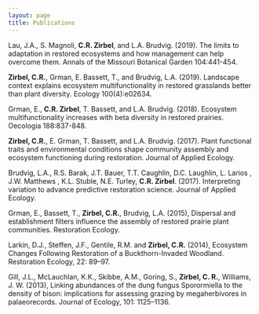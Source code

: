 ```yaml
---
layout: page
title: Publications
---
```

Lau, J.A., S. Magnoli, **C.R. Zirbel**, and L.A. Brudvig. (2019). The limits to adaptation in restored ecosystems and how management can help overcome them. Annals of the Missouri Botanical Garden 104:441-454.

**Zirbel, C.R.**, Grman, E. Bassett, T., and Brudvig, L.A. (2019). Landscape context explains ecosystem multifunctionality in restored grasslands better than plant diversity. Ecology 100(4):e02634.

Grman, E., **C.R. Zirbel**, T. Bassett, and L.A. Brudvig. (2018). Ecosystem multifunctionality increases with beta diversity in
restored prairies. Oecologia 188:837-848.

**Zirbel, C.R.**, E. Grman, T. Bassett, and L.A. Brudvig. (2017). Plant functional traits and environmental
conditions shape community assembly and ecosystem functioning during restoration. Journal of
Applied Ecology.

Brudvig, L.A., R.S. Barak, J.T. Bauer, T.T. Caughlin, D.C. Laughlin, L. Larios , J.W. Matthews , K.L. Stuble,
N.E. Turley, **C.R. Zirbel**. (2017). Interpreting variation to advance predictive restoration
science. Journal of Applied Ecology.

Grman, E., Bassett, T., **Zirbel, C.R.**, Brudvig, L.A. (2015), Dispersal and establishment filters influence
the assembly of restored prairie plant communities. Restoration Ecology.

Larkin, D.J., Steffen, J.F., Gentile, R.M. and **Zirbel, C.R.** (2014), Ecosystem Changes Following
Restoration of a Buckthorn-Invaded Woodland. Restoration Ecology, 22: 89–97.

Gill, J.L., McLauchlan, K.K., Skibbe, A.M., Goring, S., **Zirbel, C. R.**, Williams, J. W. (2013), Linking
abundances of the dung fungus Sporormiella to the density of bison: implications for assessing
grazing by megaherbivores in palaeorecords. Journal of Ecology, 101: 1125–1136.

